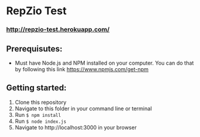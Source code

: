 # RepZio Test

### http://repzio-test.herokuapp.com/

## Prerequisutes:
- Must have Node.js and NPM installed on your computer. You can do that by following this link https://www.npmjs.com/get-npm

## Getting started:

1. Clone this repository
2. Navigate to this folder in your command line or terminal
3. Run `$ npm install`
4. Run `$ node index.js`
5. Navigate to http://localhost:3000 in your browser
